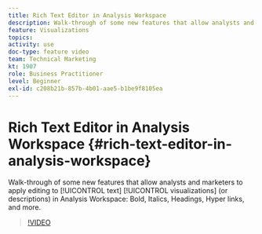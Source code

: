 ```yaml
---
title: Rich Text Editor in Analysis Workspace
description: Walk-through of some new features that allow analysts and marketers to apply editing to text visualizations (or descriptions) in Analysis Workspace - Bold, Italics, Headings, Hyper links, and more.
feature: Visualizations
topics: 
activity: use
doc-type: feature video
team: Technical Marketing
kt: 1907
role: Business Practitioner
level: Beginner
exl-id: c208b21b-857b-4b01-aae5-b1be9f8105ea
---
```

# Rich Text Editor in Analysis Workspace {#rich-text-editor-in-analysis-workspace}

Walk-through of some new features that allow analysts and marketers to apply editing to [!UICONTROL text] [!UICONTROL visualizations] (or descriptions) in Analysis Workspace: Bold, Italics, Headings, Hyper links, and more.

>[!VIDEO](https://video.tv.adobe.com/v/23726/?quality=12)
